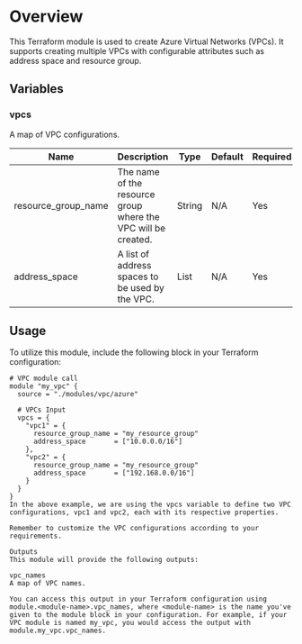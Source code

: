 # Overview
This Terraform module is used to create Azure Virtual Networks (VPCs). It supports creating multiple VPCs with configurable attributes such as address space and resource group.

## Variables
### vpcs
A map of VPC configurations.

| Name                 | Description                                            | Type       | Default | Required |
|----------------------|--------------------------------------------------------|------------|---------|----------|
| resource_group_name  | The name of the resource group where the VPC will be created. | String     | N/A     | Yes      |
| address_space        | A list of address spaces to be used by the VPC.        | List       | N/A     | Yes      |

## Usage
To utilize this module, include the following block in your Terraform configuration:

```hcl
# VPC module call
module "my_vpc" {
  source = "./modules/vpc/azure"

  # VPCs Input
  vpcs = {
    "vpc1" = {
      resource_group_name = "my_resource_group"
      address_space       = ["10.0.0.0/16"]
    },
    "vpc2" = {
      resource_group_name = "my_resource_group"
      address_space       = ["192.168.0.0/16"]
    }
  }
}
In the above example, we are using the vpcs variable to define two VPC configurations, vpc1 and vpc2, each with its respective properties.

Remember to customize the VPC configurations according to your requirements.

Outputs
This module will provide the following outputs:

vpc_names
A map of VPC names.

You can access this output in your Terraform configuration using module.<module-name>.vpc_names, where <module-name> is the name you've given to the module block in your configuration. For example, if your VPC module is named my_vpc, you would access the output with module.my_vpc.vpc_names.

